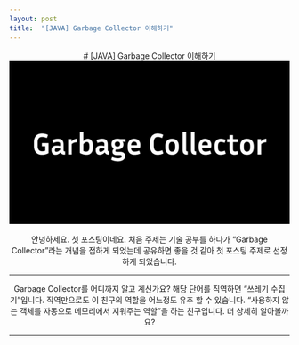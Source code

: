 ```yaml
---
layout: post
title:  "[JAVA] Garbage Collector 이해하기"
---
```

<div align="center">
# [JAVA] Garbage Collector 이해하기
</div>
<div style="max-width: 1280px; margin: 0 auto; text-align: center;">
  <img src="/assets/GarbageCollector.png" style="max-width: 100%; height: auto;" />
  <p>
   안녕하세요. 첫 포스팅이네요. 처음 주제는 기술 공부를 하다가 “Garbage Collector”라는 개념을 접하게 되었는데 공유하면 좋을 것 같아 
   첫 포스팅 주제로 선정하게 되었습니다.
  </p>
  <hr/>
  <p>
    Garbage Collector를 어디까지 알고 계신가요? 해당 단어를 직역하면 “쓰레기 수집기”입니다. 직역만으로도 이 친구의 역할을 어느정도 유추 
    할 수 있습니다. “사용하지 않는 객체를 자동으로 메모리에서 지워주는 역할”을 하는 친구입니다. 더 상세히 알아볼까요?
  </p>
  <hr/>
</div>
